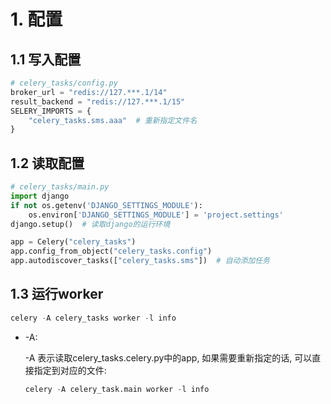 # 1. 配置

## 1.1 写入配置

```python
# celery_tasks/config.py
broker_url = "redis://127.***.1/14"
result_backend = "redis://127.***.1/15"
SELERY_IMPORTS = {
    "celery_tasks.sms.aaa"  # 重新指定文件名
}
```



## 1.2 读取配置

```python
# celery_tasks/main.py
import django
if not os.getenv('DJANGO_SETTINGS_MODULE'):
    os.environ['DJANGO_SETTINGS_MODULE'] = 'project.settings'
django.setup()  # 读取django的运行环境

app = Celery("celery_tasks")
app.config_from_object("celery_tasks.config")
app.autodiscover_tasks(["celery_tasks.sms"])  # 自动添加任务
```

## 1.3 运行worker

```python
celery -A celery_tasks worker -l info
```

* -A:

  -A 表示读取celery_tasks.celery.py中的app, 如果需要重新指定的话, 可以直接指定到对应的文件: 

  ```python
  celery -A celery_task.main worker -l info
  ```